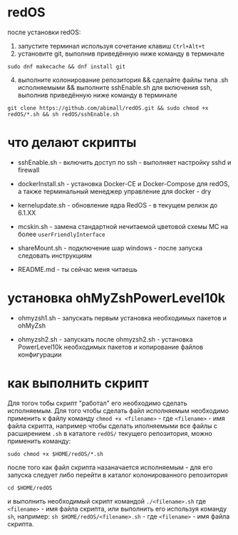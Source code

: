 # redOS
после установки redOS: 
1. запустите терминал используя сочетание клавиш `Ctrl+Alt+t`
2. установите git, выполнив приведённую ниже команду в терминале
```
sudo dnf makecache && dnf install git
```
4. выполните колонирование репозитория && сделайте файлы типа .sh исполняемыми && выполните sshEnable.sh для включения ssh, выполнив приведённую ниже команду в терминале
```  
git clone https://github.com/abimall/redOS.git && sudo chmod +x redOS/*.sh && sh redOS/sshEnable.sh
```

# что делают скрипты

* sshEnable.sh - включить доступ по ssh - выполняет настройку sshd и firewall

* dockerInstall.sh - установка Docker-CE и Docker-Compose для redOS, а также терминальный менеджер управление для docker - dry

* kernelupdate.sh - обновление ядра RedOS - в текущем релизк до 6.1.ХХ

* mcskin.sh - замена стандартной нечитаемой цветовой схемы MC на более `userFriendlyInterface` 

* shareMount.sh -  подключение шар windows  - после запуска следовать инструкциям

* README.md - ты сейчас меня читаешь

# установка ohMyZshPowerLevel10k

* ohmyzsh1.sh - запускать первым установка необходимых пакетов и ohMyZsh

* ohmyzsh2.sh - запускать после ohmyzsh2.sh - установка PowerLevel10k необходимых пакетов и копирование файлов конфигурации  

# как выполнить скрипт
Для тогоч тобы скрипт "работал" его необходимо сделать исполняемым. 
Для того чтобы сделать файл исполняемым необходимо применить к файлу команду `chmod +x <filename>` - где `<filename>` - имя файла скрипта, 
например чтобы сделать иполняемыми все файлы с расширением `.sh` в каталоге `redOS/` текущего репозитория, можно применить команду:
```
sudo chmod +x $HOME/redOS/*.sh 
```
после того как файл скрипта назаначается исполняемым - для его запуска следует либо перейти в каталог колонированного репозитория 
```
cd $HOME/redOS
```
и выполнить необходимый скрипт командой `./<filename>.sh` где `<filename>` - имя файла скрипта,
или выполнить его используя команду `sh`, например: `sh $HOME/redOS/<filename>.sh` - где `<filename>` - имя файла скрипта.
